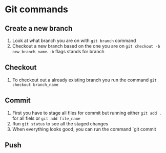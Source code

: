 #  Git commands


## Create a new branch
1. Look at what branch you are on with `git branch` command
2. Checkout a new branch based on the one you are on `git checkout -b new_branch_name`. `-b` flags stands for branch

## Checkout 
1. To checkout out a already existing branch you run the command `git checkout branch_name`

## Commit
1. First you have to stage all files for commit but running either `git add .` for all fiels or `git add file_name`
2. Run `git status` to see all the staged changes
3. When everything looks good, you can run the command `git commit 

## Push
